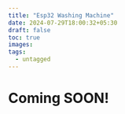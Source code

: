 ```yaml
---
title: "Esp32 Washing Machine"
date: 2024-07-29T18:00:32+05:30
draft: false
toc: true
images:
tags:
  - untagged
---
```


# **Coming SOON!**